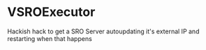# VSROExecutor
Hackish hack to get a SRO Server autoupdating it's external IP and restarting when that happens
